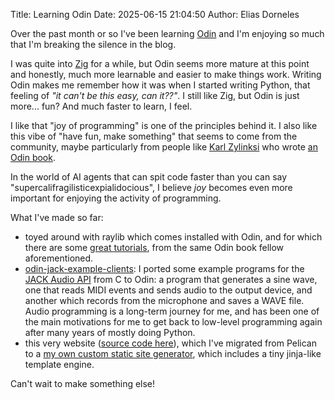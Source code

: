 Title: Learning Odin
Date: 2025-06-15 21:04:50
Author: Elias Dorneles

Over the past month or so I've been learning [Odin](https://odin-lang.org/) and
I'm enjoying so much that I'm breaking the silence in the blog.

I was quite into [Zig](https://ziglang.org/) for a while, but Odin seems more
mature at this point and honestly, much more learnable and easier to make
things work. Writing Odin makes me remember how it was when I started writing
Python, that feeling of _"it can't be this easy, can it??"_.
I still like Zig, but Odin is just more... fun? And much faster to learn, I feel.

I like that "joy of programming" is one of the principles behind it. I also
like this vibe of "have fun, make something" that seems to come from the
community, maybe particularly from people like [Karl
Zylinksi](https://zylinski.se/) who wrote [an Odin book](https://odinbook.com/).

In the world of AI agents that can spit code faster than you can say
"supercalifragilisticexpialidocious", I believe _joy_ becomes even more
important for enjoying the activity of programming.

What I've made so far:

- toyed around with raylib which comes installed with Odin, and for which there
  are some [great tutorials](https://www.youtube.com/@karl_zylinski), from the
  same Odin book fellow aforementioned.
- [odin-jack-example-clients](https://github.com/eliasdorneles/odin-jack-example-clients):
  I ported some example programs for the [JACK Audio
  API](https://jackaudio.org/api/) from C to Odin: a program that generates a
  sine wave, one that reads MIDI events and sends audio to the output device,
  and another which records from the microphone and saves a WAVE file. Audio
  programming is a long-term journey for me, and has been one of the main
  motivations for me to get back to low-level programming again after many
  years of mostly doing Python.
- this very website ([source code
  here](https://github.com/eliasdorneles/eliasdorneles.github.io)), which I've
  migrated from Pelican to a [my own custom static site
  generator](https://github.com/eliasdorneles/eliasdorneles.github.io/tree/source/sitegen),
  which includes a tiny jinja-like template engine.

Can't wait to make something else!
